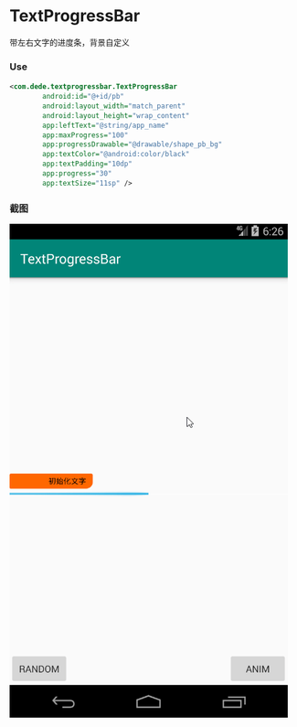 # TextProgressBar
带左右文字的进度条，背景自定义

### Use
```xml
<com.dede.textprogressbar.TextProgressBar
        android:id="@+id/pb"
        android:layout_width="match_parent"
        android:layout_height="wrap_content"
        app:leftText="@string/app_name"
        app:maxProgress="100"
        app:progressDrawable="@drawable/shape_pb_bg"
        app:textColor="@android:color/black"
        app:textPadding="10dp"
        app:progress="30"
        app:textSize="11sp" />
```

### 截图

![截图](./pic/nPJr1pPFGs.gif)